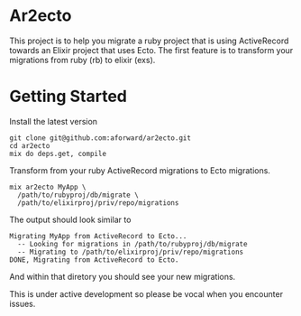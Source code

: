 Ar2ecto
=======

This project is to help you migrate a ruby project that is using ActiveRecord towards an Elixir project that uses Ecto.  The first feature is to transform your migrations from ruby (rb) to elixir (exs).


Getting Started
=======

Install the latest version

```
git clone git@github.com:aforward/ar2ecto.git
cd ar2ecto
mix do deps.get, compile
```

Transform from your ruby ActiveRecord migrations to
Ecto migrations.

```
mix ar2ecto MyApp \
  /path/to/rubyproj/db/migrate \
  /path/to/elixirproj/priv/repo/migrations
```

The output should look similar to

```
Migrating MyApp from ActiveRecord to Ecto...
  -- Looking for migrations in /path/to/rubyproj/db/migrate
  -- Migrating to /path/to/elixirproj/priv/repo/migrations
DONE, Migrating from ActiveRecord to Ecto.
```

And within that diretory you should see your new migrations.

This is under active development so please be vocal when you encounter issues.
